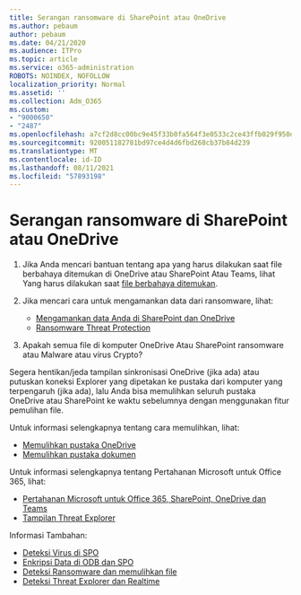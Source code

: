 ```yaml
---
title: Serangan ransomware di SharePoint atau OneDrive
ms.author: pebaum
author: pebaum
ms.date: 04/21/2020
ms.audience: ITPro
ms.topic: article
ms.service: o365-administration
ROBOTS: NOINDEX, NOFOLLOW
localization_priority: Normal
ms.assetid: ''
ms.collection: Adm_O365
ms.custom:
- "9000650"
- "2487"
ms.openlocfilehash: a7cf2d8cc00bc9e45f33b0fa564f3e0533c2ce43ffb029f950ddeb4ed67b1100
ms.sourcegitcommit: 920051182781bd97ce4d4d6fbd268cb37b84d239
ms.translationtype: MT
ms.contentlocale: id-ID
ms.lasthandoff: 08/11/2021
ms.locfileid: "57893198"
---
```

# <a name="ransomware-attack-in-sharepoint-or-onedrive"></a>Serangan ransomware di SharePoint atau OneDrive

1.  Jika Anda mencari bantuan tentang apa yang harus dilakukan saat file berbahaya ditemukan di OneDrive atau SharePoint Atau Teams, lihat Yang harus dilakukan saat [file berbahaya ditemukan](https://support.office.com/en-ie/article/what-to-do-when-a-malicious-file-is-found-in-sharepoint-online-onedrive-or-microsoft-teams-01e902ad-a903-4e0f-b093-1e1ac0c37ad2).
2. Jika mencari cara untuk mengamankan data dari ransomware, lihat:
    - [Mengamankan data Anda di SharePoint dan OneDrive](https://docs.microsoft.com/sharepoint/safeguarding-your-data) 
    - [Ransomware Threat Protection](https://docs.microsoft.com/windows/security/threat-protection/intelligence/ransomware-malware)    

3.  Apakah semua file di komputer OneDrive Atau SharePoint ransomware atau Malware atau virus Crypto? 

Segera hentikan/jeda tampilan sinkronisasi OneDrive (jika ada) atau putuskan koneksi Explorer yang dipetakan ke pustaka dari komputer yang terpengaruh (jika ada), lalu Anda bisa memulihkan seluruh pustaka OneDrive atau SharePoint ke waktu sebelumnya dengan menggunakan fitur pemulihan file. 

Untuk informasi selengkapnya tentang cara memulihkan, lihat:

- [Memulihkan pustaka OneDrive](https://support.office.com/article/restore-your-onedrive-fa231298-759d-41cf-bcd0-25ac53eb8a150)
- [Memulihkan pustaka dokumen](https://support.office.com/article/restore-a-document-library-317791c3-8bd0-4dfd-8254-3ca90883d39a)

Untuk informasi selengkapnya tentang Pertahanan Microsoft untuk Office 365, lihat:
- [Pertahanan Microsoft untuk Office 365, SharePoint, OneDrive dan Teams](https://docs.microsoft.com/microsoft-365/security/office-365-security/atp-for-spo-odb-and-teams)
- [Tampilan Threat Explorer](https://docs.microsoft.com/microsoft-365/security/office-365-security/threat-explorer-views)

Informasi Tambahan:

- [Deteksi Virus di SPO](https://docs.microsoft.com/microsoft-365/security/office-365-security/virus-detection-in-spo)</br>
- [Enkripsi Data di ODB dan SPO](https://docs.microsoft.com/microsoft-365/compliance/data-encryption-in-odb-and-spo)</br>
- [Deteksi Ransomware dan memulihkan file](https://support.office.com/article/Ransomware-detection-and-recovering-your-files-0d90ec50-6bfd-40f4-acc7-b8c12c73637f)</br>
- [Deteksi Threat Explorer dan Realtime](https://docs.microsoft.com/microsoft-365/security/office-365-security/threat-explorer-views)